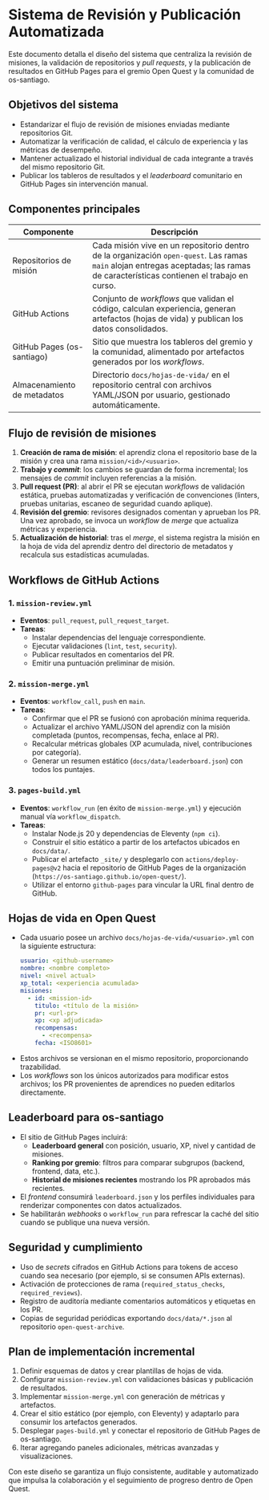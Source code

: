 # Sistema de Revisión y Publicación Automatizada

Este documento detalla el diseño del sistema que centraliza la revisión de misiones,
la validación de repositorios y _pull requests_, y la publicación de resultados en GitHub
Pages para el gremio Open Quest y la comunidad de os-santiago.

## Objetivos del sistema

- Estandarizar el flujo de revisión de misiones enviadas mediante repositorios Git.
- Automatizar la verificación de calidad, el cálculo de experiencia y las métricas
de desempeño.
- Mantener actualizado el historial individual de cada integrante a través del mismo
  repositorio Git.
- Publicar los tableros de resultados y el _leaderboard_ comunitario en GitHub Pages
  sin intervención manual.

## Componentes principales

| Componente | Descripción |
|------------|-------------|
| Repositorios de misión | Cada misión vive en un repositorio dentro de la organización `open-quest`. Las ramas `main` alojan entregas aceptadas; las ramas de características contienen el trabajo en curso. |
| GitHub Actions | Conjunto de _workflows_ que validan el código, calculan experiencia, generan artefactos (hojas de vida) y publican los datos consolidados. |
| GitHub Pages (os-santiago) | Sitio que muestra los tableros del gremio y la comunidad, alimentado por artefactos generados por los _workflows_. |
| Almacenamiento de metadatos | Directorio `docs/hojas-de-vida/` en el repositorio central con archivos YAML/JSON por usuario, gestionado automáticamente. |

## Flujo de revisión de misiones

1. **Creación de rama de misión**: el aprendiz clona el repositorio base de la misión
y crea una rama `mission/<id>/<usuario>`.
2. **Trabajo y _commit_**: los cambios se guardan de forma incremental; los mensajes de
   _commit_ incluyen referencias a la misión.
3. **Pull request (PR)**: al abrir el PR se ejecutan _workflows_ de validación estática,
   pruebas automatizadas y verificación de convenciones (linters, pruebas unitarias,
   escaneo de seguridad cuando aplique).
4. **Revisión del gremio**: revisores designados comentan y aprueban los PR. Una vez
   aprobado, se invoca un _workflow_ de _merge_ que actualiza métricas y experiencia.
5. **Actualización de historial**: tras el _merge_, el sistema registra la misión en la
   hoja de vida del aprendiz dentro del directorio de metadatos y recalcula sus
   estadísticas acumuladas.

## Workflows de GitHub Actions

### 1. `mission-review.yml`
- **Eventos**: `pull_request`, `pull_request_target`.
- **Tareas**:
  - Instalar dependencias del lenguaje correspondiente.
  - Ejecutar validaciones (`lint`, `test`, `security`).
  - Publicar resultados en comentarios del PR.
  - Emitir una puntuación preliminar de misión.

### 2. `mission-merge.yml`
- **Eventos**: `workflow_call`, `push` en `main`.
- **Tareas**:
  - Confirmar que el PR se fusionó con aprobación mínima requerida.
  - Actualizar el archivo YAML/JSON del aprendiz con la misión completada (puntos,
    recompensas, fecha, enlace al PR).
  - Recalcular métricas globales (XP acumulada, nivel, contribuciones por categoría).
  - Generar un resumen estático (`docs/data/leaderboard.json`) con todos los puntajes.

### 3. `pages-build.yml`
- **Eventos**: `workflow_run` (en éxito de `mission-merge.yml`) y ejecución manual vía
  `workflow_dispatch`.
- **Tareas**:
  - Instalar Node.js 20 y dependencias de Eleventy (`npm ci`).
  - Construir el sitio estático a partir de los artefactos ubicados en `docs/data/`.
  - Publicar el artefacto `_site/` y desplegarlo con `actions/deploy-pages@v2` hacia el
    repositorio de GitHub Pages de la organización (`https://os-santiago.github.io/open-quest/`).
  - Utilizar el entorno `github-pages` para vincular la URL final dentro de GitHub.

## Hojas de vida en Open Quest

- Cada usuario posee un archivo `docs/hojas-de-vida/<usuario>.yml` con la siguiente
  estructura:
  ```yaml
  usuario: <github-username>
  nombre: <nombre completo>
  nivel: <nivel actual>
  xp_total: <experiencia acumulada>
  misiones:
    - id: <mission-id>
      titulo: <título de la misión>
      pr: <url-pr>
      xp: <xp adjudicada>
      recompensas:
        - <recompensa>
      fecha: <ISO8601>
  ```
- Estos archivos se versionan en el mismo repositorio, proporcionando trazabilidad.
- Los _workflows_ son los únicos autorizados para modificar estos archivos; los PR
  provenientes de aprendices no pueden editarlos directamente.

## Leaderboard para os-santiago

- El sitio de GitHub Pages incluirá:
  - **Leaderboard general** con posición, usuario, XP, nivel y cantidad de misiones.
  - **Ranking por gremio**: filtros para comparar subgrupos (backend, frontend, data, etc.).
  - **Historial de misiones recientes** mostrando los PR aprobados más recientes.
- El _frontend_ consumirá `leaderboard.json` y los perfiles individuales para renderizar
  componentes con datos actualizados.
- Se habilitarán _webhooks_ o `workflow_run` para refrescar la caché del sitio cuando
  se publique una nueva versión.

## Seguridad y cumplimiento

- Uso de _secrets_ cifrados en GitHub Actions para tokens de acceso cuando sea necesario
  (por ejemplo, si se consumen APIs externas).
- Activación de protecciones de rama (`required_status_checks`, `required_reviews`).
- Registro de auditoría mediante comentarios automáticos y etiquetas en los PR.
- Copias de seguridad periódicas exportando `docs/data/*.json` al repositorio `open-quest-archive`.

## Plan de implementación incremental

1. Definir esquemas de datos y crear plantillas de hojas de vida.
2. Configurar `mission-review.yml` con validaciones básicas y publicación de resultados.
3. Implementar `mission-merge.yml` con generación de métricas y artefactos.
4. Crear el sitio estático (por ejemplo, con Eleventy) y adaptarlo para consumir los
   artefactos generados.
5. Desplegar `pages-build.yml` y conectar el repositorio de GitHub Pages de os-santiago.
6. Iterar agregando paneles adicionales, métricas avanzadas y visualizaciones.

Con este diseño se garantiza un flujo consistente, auditable y automatizado que impulsa
la colaboración y el seguimiento de progreso dentro de Open Quest.
